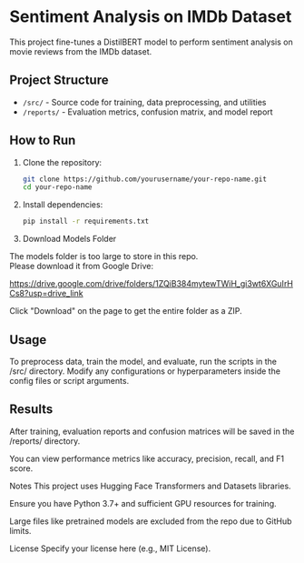 # Sentiment Analysis on IMDb Dataset

This project fine-tunes a DistilBERT model to perform sentiment analysis on movie reviews from the IMDb dataset.

## Project Structure

- `/src/` - Source code for training, data preprocessing, and utilities
- `/reports/` - Evaluation metrics, confusion matrix, and model report

## How to Run

1. Clone the repository:

   ```bash
   git clone https://github.com/yourusername/your-repo-name.git
   cd your-repo-name

2. Install dependencies:
   ```bash
   pip install -r requirements.txt
   
3. Download Models Folder

The models folder is too large to store in this repo.  
Please download it from Google Drive:

https://drive.google.com/drive/folders/1ZQiB384mytewTWiH_gi3wt6XGuIrHCs8?usp=drive_link

Click "Download" on the page to get the entire folder as a ZIP.
## Usage
To preprocess data, train the model, and evaluate, run the scripts in the /src/ directory.
Modify any configurations or hyperparameters inside the config files or script arguments.

## Results
After training, evaluation reports and confusion matrices will be saved in the /reports/ directory.

You can view performance metrics like accuracy, precision, recall, and F1 score.

Notes
This project uses Hugging Face Transformers and Datasets libraries.

Ensure you have Python 3.7+ and sufficient GPU resources for training.

Large files like pretrained models are excluded from the repo due to GitHub limits.

License
Specify your license here (e.g., MIT License).
